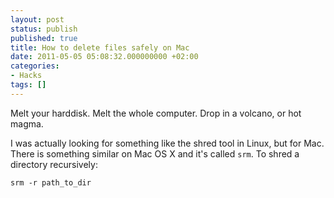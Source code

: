 ```yaml
---
layout: post
status: publish
published: true
title: How to delete files safely on Mac
date: 2011-05-05 05:08:32.000000000 +02:00
categories:
- Hacks
tags: []
---
```

Melt your harddisk. Melt the whole computer. Drop in a volcano, or hot magma.

I was actually looking for something like the shred tool in Linux, but for Mac. There is something similar on Mac OS X and it's called `srm`. To shred a directory recursively:

```
srm -r path_to_dir
```

